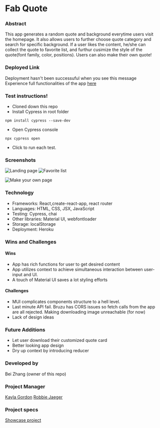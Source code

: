 # Fab Quote

### Abstract

This app generates a random quote and background everytime users visit the homepage. It also allows users to further choose quote category and search for specific background. If a user likes the content, he/she can collect the quote to favorite list, and furthur cusimize the style of the quote(font family, color, positions). Users can also make their own quote!

### Deployed Link

Deployment hasn't been successuful when you see this message
Experience full functionalities of the app [here]()

### Test instructions!
- Cloned down this repo
- Install Cypress in root folder

```
npm install cypress --save-dev

```

- Open Cypress console

```
npx cypress open
```

- Click to run each test.

### Screenshots
![Landing page](https://user-images.githubusercontent.com/73845209/141873777-0f91a5f1-1857-405f-b351-3beb8dda4f0c.png)
![Favorite list](https://user-images.githubusercontent.com/73845209/141873959-5e5ae328-3f33-4cbe-b43d-14e3413a9e6f.png)

![Make your own page](https://user-images.githubusercontent.com/73845209/141874191-5183bbd0-1a4e-493b-a360-9c9bafd3daa9.png)




### Technology

- Frameworks: React,create-react-app, react router
- Languages: HTML, CSS, JSX, JavaScript
- Testing: Cypress, chai
- Other libraries: Material UI, webfontloader
- Storage: localStorage
- Deployment: Heroku

### Wins and Challenges

#### Wins

- App has rich functions for user to get desired content
- App utilizes context to achieve simultaneous interaction between user-input and UI.
- A touch of Material UI saves a lot styling efforts

#### Challenges

- MUI complicates components structure to a hell level.
- Last minute API fail. Bruzu has CORS issues so fetch calls from the app are all rejected. Making downloading image unreachable (for now)
- Lack of design ideas

### Future Additions

- Let user download their customized quote card
- Better looking app design
- Dry up context by introducing reducer

### Developed by

Bei Zhang (owner of this repo)

### Project Manager

[Kayla Gordon](https://github.com/kaylagordon)
[Robbie Jaeger](https://github.com/robbiejaeger)

### Project specs

[Showcase project](https://frontend.turing.edu/projects/module-3/showcase.html)
